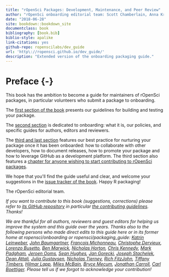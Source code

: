 ```yaml
--- 
title: "rOpenSci Packages: Development, Maintenance, and Peer Review"
author: "rOpenSci onboarding editorial team: Scott Chamberlain, Anna Krystalli, Lincoln Mullen, Karthik Ram, Noam Ross, Maëlle Salmon"
date: "2018-06-28"
site: bookdown::bookdown_site
documentclass: book
bibliography: [book.bib]
biblio-style: apalike
link-citations: yes
github-repo: ropenscilabs/dev_guide
url: 'http\://ropensci.github.io/dev_guide/'
description: "Extended version of the onboarding packaging guide."
---
```


# Preface {-}

This book has the ambition to become a guide for maintainers of rOpenSci packages, in particular volunteers who submit a package to onboarding. 

The [first section of the book](#building) presents our guidelines for building and testing your package. 

The [second section](#onboardingintro) is dedicated to onboarding: what it is, our policies, and specific guides for authors, editors and reviewers.

The [third and last section](#collaboration) features our best practice for nurturing your package once it has been onboarded: how to collaborate with other developers, how to document releases, how to promote your package and how to leverage GitHub as a development platform. The third section also features a [chapter for anyone wishing to start contributing to rOpenSci packages](#contributingguide).

We hope that you'll find the guide useful and clear, and welcome your suggestions in the [issue tracker of the book](https://github.com/ropenscilabs/dev_guide/issues). Happy R packaging!

The rOpenSci editorial team.

_If you want to contribute to this book (suggestions, corrections) please refer to [its GitHub repository](https://github.com/ropensci/dev_guide) in particular [the contributing guidelines](https://github.com/ropensci/dev_guide#contributing). Thanks!_

_We are thankful for all authors, reviewers and guest editors for helping us improve the system and this guide over the years. Thanks also to the following persons who made direct edits to this guide here or in its former home at ropensci/onboarding or ropensci/packaging_guide: [Katrin Leinweber](https://github.com/katrinleinweber), [John Baumgartner](https://github.com/johnbaums), [François Michonneau](https://github.com/fmichonneau), [Christophe Dervieux](https://github.com/cderv), [Lorenzo Busetto](https://github.com/lbusett), [Ben Marwick](https://github.com/benmarwick), [Nicholas Horton](https://github.com/nicholasjhorton), [Chris Kennedy](https://github.com/ck37), [Mark Padgham](https://github.com/mpadge), [Jeroen Ooms](https://github.com/jeroen), [Sean Hughes](https://github.com/seaaan), [Jan Gorecki](https://github.com/jangorecki), [Joseph Stachelek](https://github.com/jsta), [Dean Attali](https://github.com/daattali), [Julia Gustavsen](https://github.com/jooolia), [Nicholas Tierney](https://github.com/njtierney), [Rich FitzJohn](https://github.com/richfitz), [Tiffany Timbers](https://github.com/ttimbers), [Hilmar Lapp](https://github.com/hlapp), [Miles McBain](https://github.com/milesmcbain), [Bryce Mecum](https://github.com/amoeba), [Jonathan Carroll](https://github.com/jonocarroll/), [Carl Boettiger](https://github.com/cboettig/). Please tell us if we forgot to acknowledge your contribution!_
